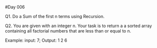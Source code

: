 #Day 006

Q1. Do a Sum of the first n terms using Recursion.

Q2. You are given with an integer n. Your task is to return a
a sorted array containing all factorial numbers that are less than or equal to n.

Example:
input: 7;
Output: 1 2 6

